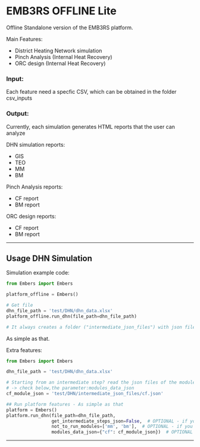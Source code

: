 # EMB3RS OFFLINE Lite 

Offline Standalone version of the EMB3RS platform. 

Main Features:
  - District Heating Network simulation 
  - Pinch Analysis (Internal Heat Recovery)
  - ORC design (Internal Heat Recovery)

### Input: 

Each feature need a specfic CSV, which can be obtained in the folder csv_inputs

### Output:

Currently, each simulation generates HTML reports that the user can analyze

DHN simulation reports:
  - GIS  
  - TEO
  - MM 
  - BM 
  
Pinch Analysis reports:
  - CF report
  - BM report

ORC design reports:
  - CF report
  - BM report


---

## Usage DHN Simulation

Simulation example code:

```python
from Embers import Embers

platform_offline = Embers()

# Get file
dhn_file_path = 'test/DHN/dhn_data.xlsx'
platform_offline.run_dhn(file_path=dhn_file_path)

# It always creates a folder ("intermediate_json_files") with json files of each module, and an output folder ("output") with the reports of each module, inside you directory - DHN, in this case.

```
As simple as that.

Extra features:
```python
from Embers import Embers

dhn_file_path = 'test/DHN/dhn_data.xlsx'

# Starting from an intermediate step? read the json files of the modules, to start from where you desire
# -> check below,the parameter:modules_data_json
cf_module_json = 'test/DHN/intermediate_json_files/cf.json'

## Run platform features - As simple as that
platform = Embers()
platform.run_dhn(file_path=dhn_file_path,
                 get_intermediate_steps_json=False,  # OPTIONAL - if you do not desire to get the modules json files from the simulation
                 not_to_run_modules=['mm', 'bm'],  # OPTIONAL - if you do not desire to run specfific modules
                 modules_data_json={"cf": cf_module_json})  # OPTIONAL - if you have already the data for the modules, and you do not need to run it

```


---
